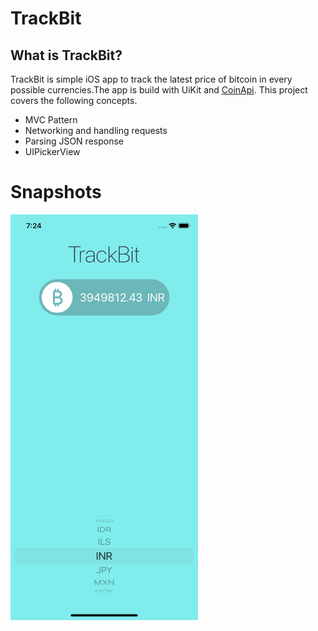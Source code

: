# TrackBit

## What is TrackBit?

TrackBit is simple iOS app to track the latest price of bitcoin in every possible currencies.The app is build with UiKit and [CoinApi](https://www.coinapi.io).
This project covers the following concepts.

- MVC Pattern
- Networking and handling requests
- Parsing JSON response
- UIPickerView

# Snapshots

<img src="./TrackBit/appdemo.png" width="300">
